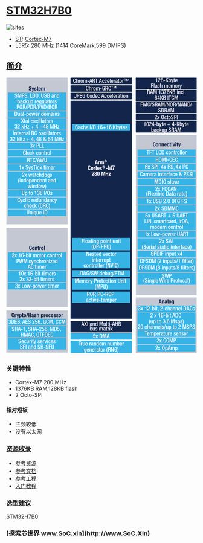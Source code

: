 ﻿# [STM32H7B0](https://github.com/SoCXin/STM32H7B0)

[![sites](http://182.61.61.133/link/resources/SoC.png)](http://www.SoC.Xin)

* [ST](https://www.st.com/zh/): [Cortex-M7](https://github.com/SoCXin/Cortex)
* [L5R5](https://github.com/SoCXin/Level): 280 MHz (1414 CoreMark,599 DMIPS)

## [简介](https://github.com/SoCXin/STM32H7B0/wiki)

[![sites](docs/stm32h7b0.jpg)](https://www.st.com/zh/microcontrollers-microprocessors/stm32h7b0-value-line.html)

### 关键特性

* Cortex-M7 280 MHz
* 1376KB RAM,128KB flash
* 2 Octo-SPI

#### 相对短板

* 主频较低
* 没有以太网

### [资源收录](https://github.com/SoCXin)

* [参考资源](src/)
* [参考文档](docs/)
* [参考工程](project/)
* [入门教程](https://docs.soc.xin/STM32H7B0)

### [选型建议](https://github.com/SoCXin)

[STM32H7B0](https://github.com/SoCXin/STM32H7B0)


### [探索芯世界 www.SoC.xin](http://www.SoC.Xin)
